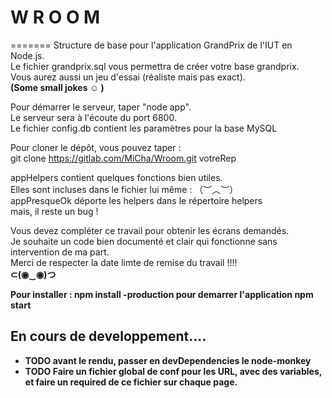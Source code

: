 # W R O O M
=======
Structure de base pour l'application GrandPrix de l'IUT en Node.js.<br />
Le fichier grandprix.sql vous permettra de créer votre base grandprix.<br />
Vous aurez aussi un jeu d'essai (réaliste mais pas exact).<br />
<b>(Some small jokes ☺ )</b>

Pour démarrer le serveur, taper "node app".<br />
Le serveur sera à l'écoute du port 6800.<br />
Le fichier config.db contient les paramètres pour la base MySQL<br />

Pour cloner le dépôt, vous pouvez taper :<br />
git clone https://gitlab.com/MiCha/Wroom.git votreRep<br />

appHelpers contient quelques fonctions bien utiles.<br />
Elles sont incluses dans le fichier lui même : （︶︿︶）<br />
appPresqueOk déporte les helpers dans le répertoire helpers<br />
mais, il reste un bug ! <br />

Vous devez compléter ce travail pour obtenir les écrans demandés.<br />
Je souhaite un code bien documenté et clair qui fonctionne sans intervention de ma part.<br />
Merci de respecter la date limte de remise du travail !!!!<br />
<b> ⊂(◉‿◉)つ <b>

Pour installer :
npm install -production
pour demarrer l'application
npm start

## En cours de developpement....
- TODO avant le rendu, passer en devDependencies le node-monkey
- TODO Faire un fichier global de conf pour les URL, avec des variables, et faire un required de ce fichier sur chaque page.
